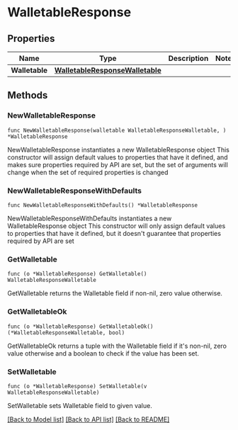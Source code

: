 # WalletableResponse

## Properties

Name | Type | Description | Notes
------------ | ------------- | ------------- | -------------
**Walletable** | [**WalletableResponseWalletable**](WalletableResponseWalletable.md) |  | 

## Methods

### NewWalletableResponse

`func NewWalletableResponse(walletable WalletableResponseWalletable, ) *WalletableResponse`

NewWalletableResponse instantiates a new WalletableResponse object
This constructor will assign default values to properties that have it defined,
and makes sure properties required by API are set, but the set of arguments
will change when the set of required properties is changed

### NewWalletableResponseWithDefaults

`func NewWalletableResponseWithDefaults() *WalletableResponse`

NewWalletableResponseWithDefaults instantiates a new WalletableResponse object
This constructor will only assign default values to properties that have it defined,
but it doesn't guarantee that properties required by API are set

### GetWalletable

`func (o *WalletableResponse) GetWalletable() WalletableResponseWalletable`

GetWalletable returns the Walletable field if non-nil, zero value otherwise.

### GetWalletableOk

`func (o *WalletableResponse) GetWalletableOk() (*WalletableResponseWalletable, bool)`

GetWalletableOk returns a tuple with the Walletable field if it's non-nil, zero value otherwise
and a boolean to check if the value has been set.

### SetWalletable

`func (o *WalletableResponse) SetWalletable(v WalletableResponseWalletable)`

SetWalletable sets Walletable field to given value.



[[Back to Model list]](../README.md#documentation-for-models) [[Back to API list]](../README.md#documentation-for-api-endpoints) [[Back to README]](../README.md)


